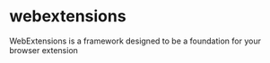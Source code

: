 # webextensions
WebExtensions is a framework designed to be a foundation for your browser extension
